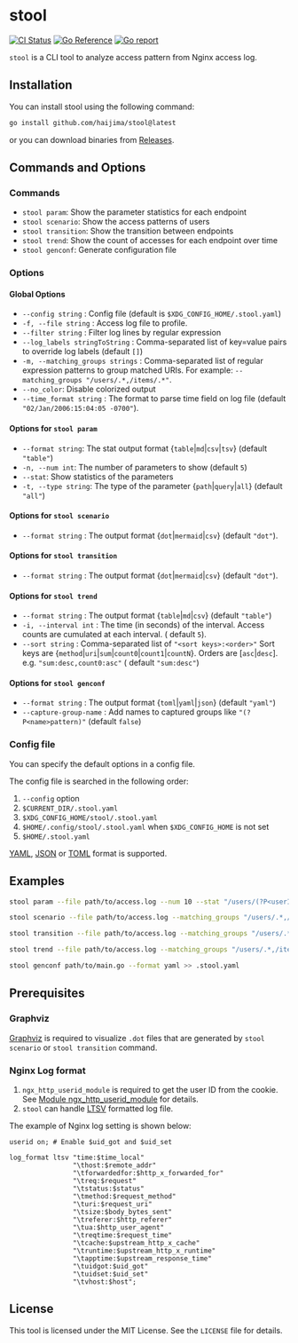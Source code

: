 # stool

[![CI Status](https://github.com/haijima/stool/workflows/CI/badge.svg?branch=main)](https://github.com/haijima/stool/actions)
[![Go Reference](https://pkg.go.dev/badge/github.com/haijima/stool.svg)](https://pkg.go.dev/github.com/haijima/stool)
[![Go report](https://goreportcard.com/badge/github.com/haijima/stool)](https://goreportcard.com/report/github.com/haijima/stool)

`stool` is a CLI tool to analyze access pattern from Nginx access log.

## Installation

You can install stool using the following command:

``` sh
go install github.com/haijima/stool@latest
```

or you can download binaries from [Releases](https://github.com/haijima/stool/releases).

## Commands and Options

### Commands

- `stool param`: Show the parameter statistics for each endpoint
- `stool scenario`: Show the access patterns of users
- `stool transition`: Show the transition between endpoints
- `stool trend`: Show the count of accesses for each endpoint over time
- `stool genconf`: Generate configuration file

### Options

#### Global Options

- `--config string` : Config file (default is `$XDG_CONFIG_HOME/.stool.yaml`)
- `-f, --file string` : Access log file to profile.
- `--filter string` : Filter log lines by regular expression
- `--log_labels stringToString` : Comma-separated list of key=value pairs to override log labels (default `[]`)
- `-m, --matching_groups strings` : Comma-separated list of regular expression patterns to group matched URIs. For
  example: `--matching_groups "/users/.*,/items/.*"`.
- `--no_color`: Disable colorized output
- `--time_format string` : The format to parse time field on log file (default `"02/Jan/2006:15:04:05 -0700"`).

#### Options for `stool param`

- `--format string`: The stat output format {`table`|`md`|`csv`|`tsv`} (default `"table"`)
- `-n, --num int`: The number of parameters to show (default `5`)
- `--stat`: Show statistics of the parameters
- `-t, --type string`: The type of the parameter {`path`|`query`|`all`} (default `"all"`)

#### Options for `stool scenario`

- `--format string` : The output format {`dot`|`mermaid`|`csv`} (default `"dot"`).

#### Options for `stool transition`

- `--format string` : The output format {`dot`|`mermaid`|`csv`} (default `"dot"`).

#### Options for `stool trend`

- `--format string` : The output format {`table`|`md`|`csv`} (default `"table"`)
- `-i, --interval int` : The time (in seconds) of the interval. Access counts are cumulated at each interval. (
  default `5`).
- `--sort string` : Comma-separated list of `"<sort keys>:<order>"` Sort keys
  are {`method`|`uri`|`sum`|`count0`|`count1`|`countN`}. Orders are [`asc`|`desc`]. e.g. `"sum:desc,count0:asc"` (
  default `"sum:desc"`)

#### Options for `stool genconf`

- `--format string` : The output format {`toml`|`yaml`|`json`} (default `"yaml"`)
- `--capture-group-name` : Add names to captured groups like `"(?P<name>pattern)"` (default `false`)

### Config file

You can specify the default options in a config file.

The config file is searched in the following order:

1. `--config` option
2. `$CURRENT_DIR/.stool.yaml`
3. `$XDG_CONFIG_HOME/stool/.stool.yaml`
4. `$HOME/.config/stool/.stool.yaml` when `$XDG_CONFIG_HOME` is not set
5. `$HOME/.stool.yaml`

[YAML](https://yaml.org/), [JSON](https://www.json.org/json-en.html) or [TOML](https://toml.io/en/) format is supported.

## Examples

``` sh
stool param --file path/to/access.log --num 10 --stat "/users/(?P<userId>[^/]+)$"

stool scenario --file path/to/access.log --matching_groups "/users/.*,/items/.*" --format dot | dot -T svg -o scenario.svg && open scenario.svg

stool transition --file path/to/access.log --matching_groups "/users/.*,/items/.*" --format dot | dot -T svg -o transition.svg && open transition.svg

stool trend --file path/to/access.log --matching_groups "/users/.*,/items/.*" --interval 10

stool genconf path/to/main.go --format yaml >> .stool.yaml
```

## Prerequisites

### Graphviz

[Graphviz](https://graphviz.org/) is required to visualize `.dot` files that are generated by `stool scenario`
or `stool transition` command.

### Nginx Log format

1. `ngx_http_userid_module` is required to get the user ID from the cookie.
   See [Module ngx\_http\_userid\_module](http://nginx.org/en/docs/http/ngx_http_userid_module.html) for details.
2. `stool` can handle [LTSV](http://ltsv.org/) formatted log file.

The example of Nginx log setting is shown below:

```nginx configuration
userid on; # Enable $uid_got and $uid_set

log_format ltsv "time:$time_local"
                "\thost:$remote_addr"
                "\tforwardedfor:$http_x_forwarded_for"
                "\treq:$request"
                "\tstatus:$status"
                "\tmethod:$request_method"
                "\turi:$request_uri"
                "\tsize:$body_bytes_sent"
                "\treferer:$http_referer"
                "\tua:$http_user_agent"
                "\treqtime:$request_time"
                "\tcache:$upstream_http_x_cache"
                "\truntime:$upstream_http_x_runtime"
                "\tapptime:$upstream_response_time"
                "\tuidgot:$uid_got"
                "\tuidset:$uid_set"
                "\tvhost:$host";
```

## License

This tool is licensed under the MIT License. See the `LICENSE` file for details.
